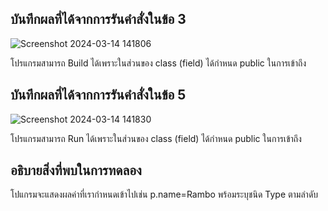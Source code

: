 ## บันทึกผลที่ได้จากการรันคำสั่งในข้อ 3
![Screenshot 2024-03-14 141806](https://github.com/Phetteepop/03376836-OOP-2566-Lab-05/assets/144197367/09afcdbc-a13b-4a69-aece-e0d6d8de0acb)



โปรแกรมสามารถ Build ได้เพราะในส่วนของ class (field) ได้กำหนด public ในการเข้าถึง

## บันทึกผลที่ได้จากการรันคำสั่งในข้อ 5

![Screenshot 2024-03-14 141830](https://github.com/Phetteepop/03376836-OOP-2566-Lab-05/assets/144197367/b0e4c127-7bcd-471b-8e0a-cf1ba70f55a1)


โปรแกรมสามารถ Run ได้เพราะในส่วนของ class (field) ได้กำหนด public ในการเข้าถึง

## อธิบายสิ่งที่พบในการทดลอง

โปแกรมจะแสดงผลค่าที่เรากำหนดเข้าไปเช่น p.name=Rambo พร้อมระบุชนิด Type ตามลำดับ 
